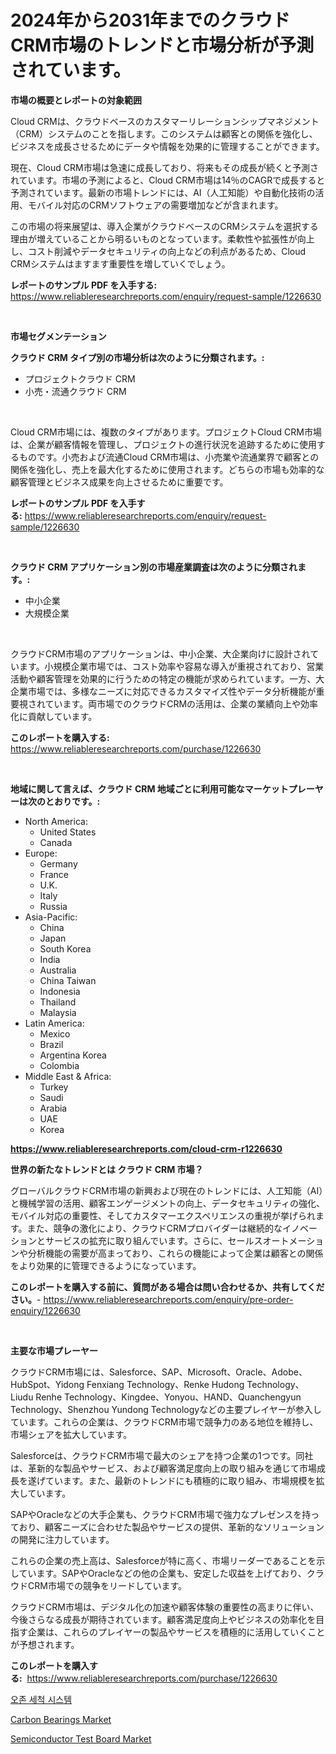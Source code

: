 <p><h1>2024年から2031年までのクラウドCRM市場のトレンドと市場分析が予測されています。</h1></p><p><strong>市場の概要とレポートの対象範囲</strong></p>
<p><p>Cloud CRMは、クラウドベースのカスタマーリレーションシップマネジメント（CRM）システムのことを指します。このシステムは顧客との関係を強化し、ビジネスを成長させるためにデータや情報を効果的に管理することができます。</p><p>現在、Cloud CRM市場は急速に成長しており、将来もその成長が続くと予測されています。市場の予測によると、Cloud CRM市場は14％のCAGRで成長すると予測されています。最新の市場トレンドには、AI（人工知能）や自動化技術の活用、モバイル対応のCRMソフトウェアの需要増加などが含まれます。</p><p>この市場の将来展望は、導入企業がクラウドベースのCRMシステムを選択する理由が増えていることから明るいものとなっています。柔軟性や拡張性が向上し、コスト削減やデータセキュリティの向上などの利点があるため、Cloud CRMシステムはますます重要性を増していくでしょう。</p></p>
<p><strong>レポートのサンプル PDF を入手する:</strong> <a href="https://www.reliableresearchreports.com/enquiry/request-sample/1226630">https://www.reliableresearchreports.com/enquiry/request-sample/1226630</a></p>
<p>&nbsp;</p>
<p><strong>市場セグメンテーション</strong></p>
<p><strong>クラウド CRM タイプ別の市場分析は次のように分類されます。:</strong></p>
<p><ul><li>プロジェクトクラウド CRM</li><li>小売・流通クラウド CRM</li></ul></p>
<p>&nbsp;</p>
<p><p>Cloud CRM市場には、複数のタイプがあります。プロジェクトCloud CRM市場は、企業が顧客情報を管理し、プロジェクトの進行状況を追跡するために使用するものです。小売および流通Cloud CRM市場は、小売業や流通業界で顧客との関係を強化し、売上を最大化するために使用されます。どちらの市場も効率的な顧客管理とビジネス成果を向上させるために重要です。</p></p>
<p><strong>レポートのサンプル PDF を入手する:</strong>&nbsp;<a href="https://www.reliableresearchreports.com/enquiry/request-sample/1226630">https://www.reliableresearchreports.com/enquiry/request-sample/1226630</a></p>
<p>&nbsp;</p>
<p><strong> クラウド CRM アプリケーション別の市場産業調査は次のように分類されます。:</strong></p>
<p><ul><li>中小企業</li><li>大規模企業</li></ul></p>
<p>&nbsp;</p>
<p><p>クラウドCRM市場のアプリケーションは、中小企業、大企業向けに設計されています。小規模企業市場では、コスト効率や容易な導入が重視されており、営業活動や顧客管理を効果的に行うための特定の機能が求められています。一方、大企業市場では、多様なニーズに対応できるカスタマイズ性やデータ分析機能が重要視されています。両市場でのクラウドCRMの活用は、企業の業績向上や効率化に貢献しています。</p></p>
<p><strong>このレポートを購入する:</strong>&nbsp; <a href="https://www.reliableresearchreports.com/purchase/1226630">https://www.reliableresearchreports.com/purchase/1226630</a></p>
<p>&nbsp;</p>
<p><strong>地域に関して言えば、クラウド CRM 地域ごとに利用可能なマーケットプレーヤーは次のとおりです。:</strong></p>
<p><ul>
    <li>
        North America:
        <ul>
            <li>United States</li>
            <li>Canada</li>
        </ul>
    </li>
    <li>
        Europe:
        <ul>
            <li>Germany</li>
            <li>France</li>
            <li>U.K.</li>
            <li>Italy</li>
            <li>Russia</li>
        </ul>
    </li>
    <li>
        Asia-Pacific:
        <ul>
            <li>China</li>
            <li>Japan</li>
            <li>South Korea</li>
            <li>India</li>
            <li>Australia</li>
            <li>China Taiwan</li>
            <li>Indonesia</li>
            <li>Thailand</li>
            <li>Malaysia</li>
        </ul>
    </li>
    <li>
        Latin America:
        <ul>
            <li>Mexico</li>
            <li>Brazil</li>
            <li>Argentina Korea</li>
            <li>Colombia</li>
        </ul>
    </li>
    <li>
        Middle East & Africa:
        <ul>
            <li>Turkey</li>
            <li>Saudi</li>
            <li>Arabia</li>
            <li>UAE</li>
            <li>Korea</li>
        </ul>
    </li>
    </ul></p>
<p><strong><a href="https://www.reliableresearchreports.com/cloud-crm-r1226630">https://www.reliableresearchreports.com/cloud-crm-r1226630</a></strong>&nbsp;</p>
<p><strong>世界の新たなトレンドとは クラウド CRM 市場？</strong></p>
<p><p>グローバルクラウドCRM市場の新興および現在のトレンドには、人工知能（AI）と機械学習の活用、顧客エンゲージメントの向上、データセキュリティの強化、モバイル対応の重要性、そしてカスタマーエクスペリエンスの重視が挙げられます。また、競争の激化により、クラウドCRMプロバイダーは継続的なイノベーションとサービスの拡充に取り組んでいます。さらに、セールスオートメーションや分析機能の需要が高まっており、これらの機能によって企業は顧客との関係をより効果的に管理できるようになっています。</p></p>
<p><strong>このレポートを購入する前に、質問がある場合は問い合わせるか、共有してください。</strong>- <a href="https://www.reliableresearchreports.com/enquiry/pre-order-enquiry/1226630">https://www.reliableresearchreports.com/enquiry/pre-order-enquiry/1226630</a></p>
<p>&nbsp;</p>
<p><strong>主要な市場プレーヤー</strong></p>
<p><p>クラウドCRM市場には、Salesforce、SAP、Microsoft、Oracle、Adobe、HubSpot、Yidong Fenxiang Technology、Renke Hudong Technology、Liudu Renhe Technology、Kingdee、Yonyou、HAND、Quanchengyun Technology、Shenzhou Yundong Technologyなどの主要プレイヤーが参入しています。これらの企業は、クラウドCRM市場で競争力のある地位を維持し、市場シェアを拡大しています。</p><p>Salesforceは、クラウドCRM市場で最大のシェアを持つ企業の1つです。同社は、革新的な製品やサービス、および顧客満足度向上の取り組みを通じて市場成長を遂げています。また、最新のトレンドにも積極的に取り組み、市場規模を拡大しています。</p><p>SAPやOracleなどの大手企業も、クラウドCRM市場で強力なプレゼンスを持っており、顧客ニーズに合わせた製品やサービスの提供、革新的なソリューションの開発に注力しています。</p><p>これらの企業の売上高は、Salesforceが特に高く、市場リーダーであることを示しています。SAPやOracleなどの他の企業も、安定した収益を上げており、クラウドCRM市場での競争をリードしています。</p><p>クラウドCRM市場は、デジタル化の加速や顧客体験の重要性の高まりに伴い、今後さらなる成長が期待されています。顧客満足度向上やビジネスの効率化を目指す企業は、これらのプレイヤーの製品やサービスを積極的に活用していくことが予想されます。</p></p>
<p><strong>このレポートを購入する:</strong>&nbsp;&nbsp;<a href="https://www.reliableresearchreports.com/purchase/1226630">https://www.reliableresearchreports.com/purchase/1226630</a></p>
<p><p><a href="https://github.com/lzuwsfreyoq70/Market-Research-Report-List-1/blob/main/930819325094.md">오존 세척 시스템</a></p><p><a href="https://github.com/santosh758595/Market-Research-Report-List-4/blob/main/carbon-bearings-market.md">Carbon Bearings Market</a></p><p><a href="https://adventurous-uranium-ef9.notion.site/Semiconductor-Test-Board-Market-Size-Reveals-the-Best-Marketing-Channels-In-Global-Industry-93afdf6dc6d64f2bae28a6422cca193a">Semiconductor Test Board Market</a></p></p>